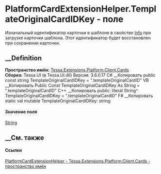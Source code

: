 # PlatformCardExtensionHelper.TemplateOriginalCardIDKey - поле
Изначальный идентификатор карточки в шаблоне в свойстве
[Info](P_Tessa_Cards_CardInfoStorageObject_Info.htm) при загрузке карточки
шаблона. Этот идентификатор будет восстановлен при сохранении карточки.
## __Definition
 **Пространство имён:**
[Tessa.Extensions.Platform.Client.Cards](N_Tessa_Extensions_Platform_Client_Cards.htm)  
 **Сборка:** Tessa.UI (в Tessa.UI.dll) Версия: 3.6.0.17
C# __Копировать
     public const string TemplateOriginalCardIDKey = ".templateOriginalCardID"
VB __Копировать
     Public Const TemplateOriginalCardIDKey As String = ".templateOriginalCardID"
C++ __Копировать
     public:
    literal String^ TemplateOriginalCardIDKey = ".templateOriginalCardID"
F# __Копировать
     static val mutable TemplateOriginalCardIDKey: string
#### Значение поля
[String](https://learn.microsoft.com/dotnet/api/system.string)
##  __См. также
#### Ссылки
[PlatformCardExtensionHelper -
](T_Tessa_Extensions_Platform_Client_Cards_PlatformCardExtensionHelper.htm)
[Tessa.Extensions.Platform.Client.Cards - пространство
имён](N_Tessa_Extensions_Platform_Client_Cards.htm)
